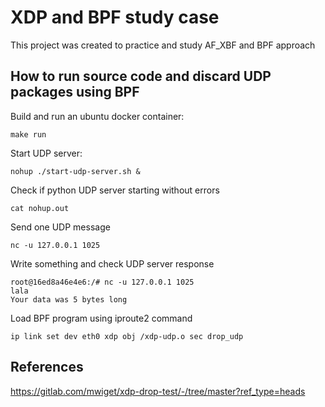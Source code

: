 # XDP and BPF study case

This project was created to practice and study AF_XBF and BPF approach

## How to run source code and discard UDP packages using BPF

Build and run an ubuntu docker container:

    make run

Start UDP server:

    nohup ./start-udp-server.sh &

Check if python UDP server starting without errors

    cat nohup.out

Send one UDP message

    nc -u 127.0.0.1 1025 

Write something and check UDP server response

```
root@16ed8a46e4e6:/# nc -u 127.0.0.1 1025
lala
Your data was 5 bytes long
```
Load BPF program using iproute2 command

    ip link set dev eth0 xdp obj /xdp-udp.o sec drop_udp


## References

https://gitlab.com/mwiget/xdp-drop-test/-/tree/master?ref_type=heads
